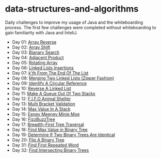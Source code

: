 # data-structures-and-algorithms
Daily challenges to improve my usage of Java and the whiteboarding process. The first few challenges were completed without whiteboarding to gain familiarity with Java and InteliJ.

- Day 01: [Array Reverse](https://github.com/AmyCohen/data-structures-and-algorithms/tree/master/src/day01)
- Day 02: [Array Shift](https://github.com/AmyCohen/data-structures-and-algorithms/tree/master/src/day02)
- Day 03: [Bianary Search](https://github.com/AmyCohen/data-structures-and-algorithms/tree/master/src/day03)
- Day 04: [Adjacent Product](https://github.com/AmyCohen/data-structures-and-algorithms/tree/master/src/day04)
- Day 05: [Rotating Array](https://github.com/AmyCohen/data-structures-and-algorithms/tree/master/src/day05)
- Day 06: [Linked Lists Insertions](https://github.com/AmyCohen/data-structures-and-algorithms/tree/master/src/day06)
- Day 07: [k'th From The End Of The List](https://github.com/AmyCohen/data-structures-and-algorithms/tree/master/src/day07)
- Day 08: [Merging Two Linked Lists (Zipper Fashion)](https://github.com/AmyCohen/data-structures-and-algorithms/blob/master/src/day08/LinkedList.java)
- Day 09: [Identify A Circular Reference](https://github.com/AmyCohen/data-structures-and-algorithms/tree/master/src/day09)
- Day 10: [Reverse A Linked List](https://github.com/AmyCohen/data-structures-and-algorithms/tree/master/src/day10)
- Day 11: [Make A Queue Out Of Two Stacks](https://github.com/AmyCohen/data-structures-and-algorithms/blob/master/src/day11/README.md)
- Day 12: [F.I.F.O Animal Shelter](https://github.com/AmyCohen/data-structures-and-algorithms/tree/master/src/day12)
- Day 13: [Multi Bracket Validation](https://github.com/AmyCohen/data-structures-and-algorithms/tree/master/src/day13)
- Day 14: [Max Value In A Stack](https://github.com/AmyCohen/data-structures-and-algorithms/tree/master/src/day14)
- Day 15: [Eeney Meeney Minie Moe](https://github.com/AmyCohen/data-structures-and-algorithms/pull/25)
- Day 16: [FizzBuzzTree](https://github.com/AmyCohen/data-structures-and-algorithms/tree/master/src/day16)
- Day 17: [Breadth-First Tree Traversal](https://github.com/AmyCohen/data-structures-and-algorithms/tree/master/src/day17)
- Day 18: [Find Max Value in Binary Tree](https://github.com/AmyCohen/data-structures-and-algorithms/tree/master/src/day18)
- Day 19: [Determine If Two Binary Trees Are Identical](https://github.com/AmyCohen/data-structures-and-algorithms/tree/master/src/day19)
- Day 20: [Flip A Binary Tree](https://github.com/AmyCohen/data-structures-and-algorithms/tree/master/src/day20)
- Day 31: [Find First Repeated Word](https://github.com/AmyCohen/data-structures-and-algorithms/tree/master/src/day31)
- Day 32: [Find Intersecting Binary Trees](https://github.com/AmyCohen/data-structures-and-algorithms/tree/master/src/day32)
